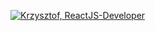 
[![Krzysztof, ReactJS-Developer](https://assets.selleo.com/banners/kpoziomek.svg)](https://selleo.com/)
